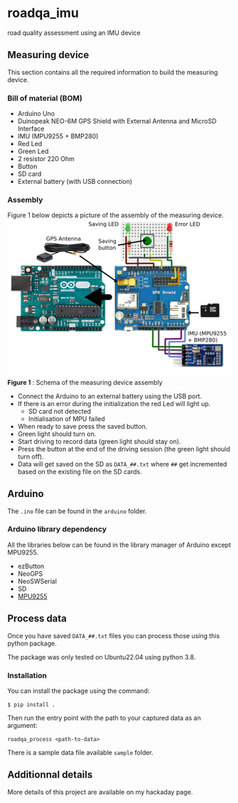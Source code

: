 # roadqa_imu
road quality assessment using an IMU device

## Measuring device
This section contains all the required information to build the measuring device.

### Bill of material (BOM)
- Arduino Uno
- Duinopeak NEO-6M GPS Shield with External Antenna and MicroSD Interface
- IMU (MPU9255 + BMP280)
- Red Led
- Green Led
- 2 resistor 220 Ohm
- Button
- SD card
- External battery (with USB connection)

### Assembly
Figure 1 below depicts a picture of the assembly of the measuring device.
![Figure 1](./image/v2_electronique_design.png)
**Figure 1** : Schema of the measuring device assembly

- Connect the Arduino to an external battery using the USB port.
- If there is an error during the initialization the red Led will light up.
    - SD card not detected
    - Initialisation of MPU failed
- When ready to save press the saved button.
- Green light should turn on.
- Start driving to record data (green light should stay on).
- Press the button at the end of the driving session (the green light should turn off).
- Data will get saved on the SD as `DATA_##.txt` where `##` get incremented based on the existing file on the SD cards.

## Arduino
The `.ino` file can be found in the `arduino` folder.

### Arduino library dependency
All the libraries below can be found in the library manager of Arduino except MPU9255.
- ezButton
- NeoGPS
- NeoSWSerial
- SD
- [MPU9255](https://github.com/Bill2462/MPU9255-Arduino-Library)

## Process data
Once you have saved `DATA_##.txt` files you can process those using this python package.

The package was only tested on Ubuntu22.04 using python 3.8.

### Installation
You can install the package using the command:
```
$ pip install . 
```

Then run the entry point with the path to your captured data as an argument:
```
roadqa_process <path-to-data>
```

There is a sample data file available `sample` folder.

## Additionnal details
More details of this project are available on my hackaday page.
